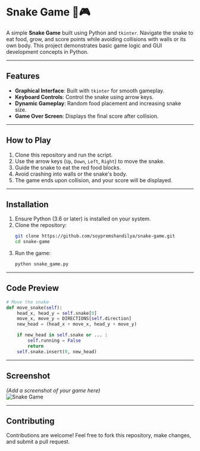 # Snake Game 🐍🎮  

A simple **Snake Game** built using Python and `tkinter`. Navigate the snake to eat food, grow, and score points while avoiding collisions with walls or its own body. This project demonstrates basic game logic and GUI development concepts in Python.  

---

## Features  
- **Graphical Interface**: Built with `tkinter` for smooth gameplay.  
- **Keyboard Controls**: Control the snake using arrow keys.  
- **Dynamic Gameplay**: Random food placement and increasing snake size.  
- **Game Over Screen**: Displays the final score after collision.  

---

## How to Play  
1. Clone this repository and run the script.  
2. Use the arrow keys (`Up`, `Down`, `Left`, `Right`) to move the snake.  
3. Guide the snake to eat the red food blocks.  
4. Avoid crashing into walls or the snake's body.  
5. The game ends upon collision, and your score will be displayed.  

---

## Installation  
1. Ensure Python (3.6 or later) is installed on your system.  
2. Clone the repository:  
   ```bash
   git clone https://github.com/soypremshandilya/snake-game.git
   cd snake-game
   ```  
3. Run the game:  
   ```bash
   python snake_game.py
   ```  

---

## Code Preview  

```python
# Move the snake
def move_snake(self):
    head_x, head_y = self.snake[0]
    move_x, move_y = DIRECTIONS[self.direction]
    new_head = (head_x + move_x, head_y + move_y)

    if new_head in self.snake or ... :
        self.running = False
        return
    self.snake.insert(0, new_head)
```

---

## Screenshot  
*(Add a screenshot of your game here)*  
![Snake Game](https://via.placeholder.com/500x300.png?text=Snake+Game+Screenshot)  


---

## Contributing  
Contributions are welcome! Feel free to fork this repository, make changes, and submit a pull request.  

